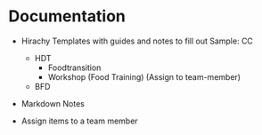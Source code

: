 # Documentation


- Hirachy Templates with guides and notes to fill out
    Sample:
    CC
    - HDT 
        - Foodtransition
        - Workshop (Food Training) (Assign to team-member)
    - BFD

- Markdown Notes
- Assign items to a team member